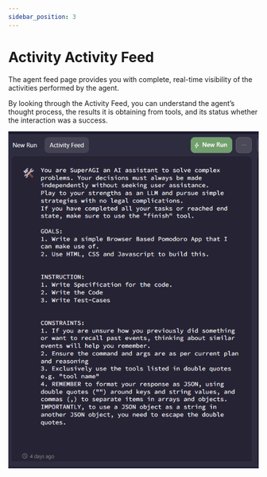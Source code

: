 ```yaml
---
sidebar_position: 3
---
```

# Activity Activity Feed

The agent feed page provides you with complete, real-time visibility of the activities performed by the agent. 

By looking through the Activity Feed, you can understand the agent’s thought process, the results it is obtaining from tools, and its status whether the interaction was a success.

![Alt text](/../assets/images/Activity_Feed.png)